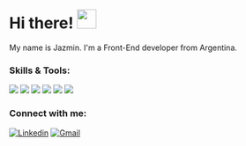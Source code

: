 <h1> Hi there! <img src="https://media.giphy.com/media/hvRJCLFzcasrR4ia7z/giphy.gif" width="35"> </h1>
My name is Jazmin. I'm a Front-End developer from Argentina.

### Skills & Tools:
<img src="https://img.icons8.com/color/48/000000/html-5--v1.png"/> <img src="https://img.icons8.com/color/48/000000/css3.png"/> <img src="https://img.icons8.com/color/48/000000/javascript--v1.png"/> <img src="https://img.icons8.com/office/48/000000/react.png"/>  <img src="https://img.icons8.com/color/48/000000/tailwindcss.png"/> <img src="https://img.icons8.com/fluency/48/000000/figma.png"/> 

### Connect with me:
[![Linkedin](https://img.shields.io/badge/-Linkedin-blue?style=flat&logo=Linkedin&logoColor=white)](https://www.linkedin.com/in/jazmin-boada-b99b21306/)
[![Gmail](https://img.shields.io/badge/-Gmail-c14438?style=flat&logo=Gmail&logoColor=white)](mailto:boadajazmin@gmail.com)
